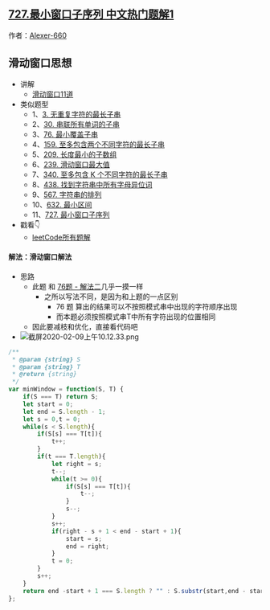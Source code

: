 ## [727.最小窗口子序列 中文热门题解1](https://leetcode.cn/problems/minimum-window-subsequence/solutions/100000/727-zui-xiao-chuang-kou-zi-xu-lie-by-alexer-660)

作者：[Alexer-660](https://leetcode.cn/u/Alexer-660)
## 滑动窗口思想
+ 讲解
  + [滑动窗口11道](https://github.com/Alex660/Algorithms-and-data-structures/blob/master/demos/%E6%BB%91%E5%8A%A8%E7%AA%97%E5%8F%A311%E9%81%93.md)
+ 类似题型
  + 1、[3. 无重复字符的最长子串](https://leetcode-cn.com/problems/longest-substring-without-repeating-characters/)
  + 2、[30. 串联所有单词的子串](https://leetcode-cn.com/problems/substring-with-concatenation-of-all-words/)
  + 3、[76. 最小覆盖子串](https://leetcode-cn.com/problems/minimum-window-substring/)
  + 4、[159. 至多包含两个不同字符的最长子串](https://leetcode-cn.com/problems/longest-substring-with-at-most-two-distinct-characters/)
  + 5、[209. 长度最小的子数组](https://leetcode-cn.com/problems/minimum-size-subarray-sum/)
  + 6、[239. 滑动窗口最大值](https://leetcode-cn.com/problems/sliding-window-maximum/)
  + 7、[340. 至多包含 K 个不同字符的最长子串](https://leetcode-cn.com/problems/longest-substring-with-at-most-k-distinct-characters/)
  + 8、[438. 找到字符串中所有字母异位词](https://leetcode-cn.com/problems/find-all-anagrams-in-a-string/)
  + 9、[567. 字符串的排列](https://leetcode-cn.com/problems/permutation-in-string/)
  + 10、[632. 最小区间](https://leetcode-cn.com/problems/smallest-range-covering-elements-from-k-lists/)
  + 11、[727. 最小窗口子序列](https://leetcode-cn.com/problems/minimum-window-subsequence/)
+ 戳看👇
  + [leetCode所有题解](https://github.com/Alex660/leetcode)
#### 解法：滑动窗口解法
+ 思路
  + 此题 和 [76题 - 解法二](https://leetcode-cn.com/problems/minimum-window-substring/solution/76-zui-xiao-fu-gai-zi-chuan-by-alexer-660/)几乎一摸一样
    + 之所以写法不同，是因为和上题的一点区别
      + 76 题 算出的结果可以不按照模式串中出现的字符顺序出现
      + 而本题必须按照模式串T中所有字符出现的位置相同
  + 因此要减枝和优化，直接看代码吧
+ ![截屏2020-02-09上午10.12.33.png](https://pic.leetcode-cn.com/9a2a2e6307fa3205e0f3d3c7ed5805b579cfc30dd0475f6f7155fdd33a33556b-%E6%88%AA%E5%B1%8F2020-02-09%E4%B8%8A%E5%8D%8810.12.33.png)
```javascript
/**
 * @param {string} S
 * @param {string} T
 * @return {string}
 */
var minWindow = function(S, T) {
    if(S === T) return S;
    let start = 0;
    let end = S.length - 1;
    let s = 0,t = 0;
    while(s < S.length){
        if(S[s] === T[t]){
            t++;
        }
        if(t === T.length){
            let right = s;
            t--;
            while(t >= 0){
                if(S[s] === T[t]){
                    t--;
                }
                s--;
            }
            s++;
            if(right - s + 1 < end - start + 1){
                start = s;
                end = right;
            }
            t = 0;
        }
        s++;
    }
    return end -start + 1 === S.length ? "" : S.substr(start,end - start + 1);
};
```